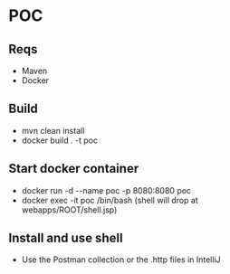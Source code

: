 # POC

## Reqs

- Maven
- Docker

## Build

- mvn clean install
- docker build . -t poc

## Start docker container

- docker run -d --name poc -p 8080:8080 poc
- docker exec -it poc /bin/bash (shell will drop at webapps/ROOT/shell.jsp)

## Install and use shell

- Use the Postman collection or the .http files in IntelliJ